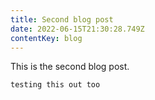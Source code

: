 ```yaml
---
title: Second blog post
date: 2022-06-15T21:30:28.749Z
contentKey: blog
---
```

This is the second blog post.



```
testing this out too
```